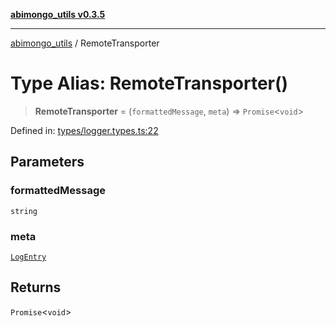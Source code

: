 [**abimongo_utils v0.3.5**](../README.md)

***

[abimongo_utils](../README.md) / RemoteTransporter

# Type Alias: RemoteTransporter()

> **RemoteTransporter** = (`formattedMessage`, `meta`) => `Promise`\<`void`\>

Defined in: [types/logger.types.ts:22](https://github.com/NodEm9/abimongo_utils/blob/62e08380578108b0497622fb9a13efb3beac383a/src/types/logger.types.ts#L22)

## Parameters

### formattedMessage

`string`

### meta

[`LogEntry`](../interfaces/LogEntry.md)

## Returns

`Promise`\<`void`\>
